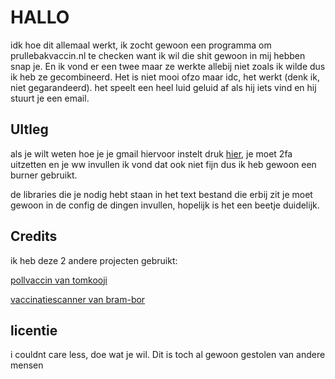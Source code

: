 # HALLO

idk hoe dit allemaal werkt, ik zocht gewoon een programma om prullebakvaccin.nl te checken want ik wil die shit gewoon in mij hebben snap je. En ik vond er een twee maar ze werkte allebij niet zoals ik wilde dus ik heb ze gecombineerd. Het is niet mooi ofzo maar idc, het werkt (denk ik, niet gegarandeerd). het speelt een heel luid geluid af als hij iets vind en hij stuurt je een email.


## UItleg
als je wilt weten hoe je je gmail hiervoor instelt druk [hier](https://www.tutorialspoint.com/send-mail-from-your-gmail-account-using-python), je moet 2fa uitzetten en je ww invullen ik vond dat ook niet fijn dus ik heb gewoon een burner gebruikt.

de libraries die je nodig hebt staan in het text bestand die erbij zit
je moet gewoon in de config de dingen invullen, hopelijk is het een beetje duidelijk.

## Credits

ik heb deze 2 andere projecten gebruikt:

[pollvaccin van tomkooji](https://github.com/tomkooij/pollvaccin)

[vaccinatiescanner van bram-bor](https://github.com/bram-bor/vaccinatiescanner)

## licentie

i couldnt care less, doe wat je wil. Dit is toch al gewoon gestolen van andere mensen